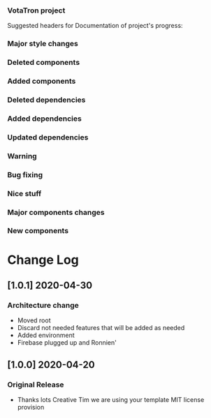 ### VotaTron project
Suggested headers for Documentation of project's progress:
### Major style changes
### Deleted components
### Added components
### Deleted dependencies
### Added dependencies
### Updated dependencies
### Warning
### Bug fixing
### Nice stuff
### Major components changes
### New components

# Change Log
## [1.0.1] 2020-04-30
### Architecture change
- Moved root
- Discard not needed features that will be added as needed
- Added environment
- Firebase plugged up and Ronnien'

## [1.0.0] 2020-04-20
### Original Release
- Thanks lots Creative Tim we are using your template MIT license provision

